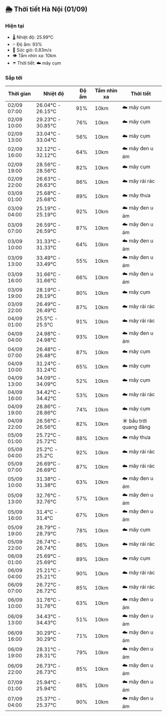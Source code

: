 ## 🌦️ Thời tiết Hà Nội (01/09)

### Hiện tại

- 🌡️ Nhiệt độ: 25.99℃
- 💦 Độ ẩm: 93%
- 💨 Sức gió: 0.83m/s
- 👁️ Tầm nhìn xa: 10km
- ☂️ Thời tiết: ☁️ mây cụm

### Sắp tới

| Thời gian | Nhiệt độ | Độ ẩm | Tầm nhìn xa | Thời tiết |
| --- | --- | --- | --- | --- |
| 02/09 07:00 | 26.04℃ - 26.15℃ | 91% | 10km | ☁️ mây cụm |
| 02/09 10:00 | 29.23℃ - 30.85℃ | 76% | 10km | ☁️ mây cụm |
| 02/09 13:00 | 33.04℃ - 33.04℃ | 56% | 10km | ☁️ mây cụm |
| 02/09 16:00 | 32.12℃ - 32.12℃ | 64% | 10km | ☁️ mây đen u ám |
| 02/09 19:00 | 28.56℃ - 28.56℃ | 82% | 10km | ☁️ mây cụm |
| 02/09 22:00 | 26.63℃ - 26.63℃ | 86% | 10km | ☁️ mây rải rác |
| 03/09 01:00 | 25.68℃ - 25.68℃ | 89% | 10km | ☁️ mây thưa |
| 03/09 04:00 | 25.19℃ - 25.19℃ | 92% | 10km | ☁️ mây đen u ám |
| 03/09 07:00 | 26.59℃ - 26.59℃ | 87% | 10km | ☁️ mây đen u ám |
| 03/09 10:00 | 31.33℃ - 31.33℃ | 64% | 10km | ☁️ mây đen u ám |
| 03/09 13:00 | 33.49℃ - 33.49℃ | 55% | 10km | ☁️ mây đen u ám |
| 03/09 16:00 | 31.66℃ - 31.66℃ | 66% | 10km | ☁️ mây đen u ám |
| 03/09 19:00 | 28.19℃ - 28.19℃ | 80% | 10km | ☁️ mây cụm |
| 03/09 22:00 | 26.49℃ - 26.49℃ | 87% | 10km | ☁️ mây rải rác |
| 04/09 01:00 | 25.5℃ - 25.5℃ | 91% | 10km | ☁️ mây rải rác |
| 04/09 04:00 | 24.98℃ - 24.98℃ | 93% | 10km | ☁️ mây đen u ám |
| 04/09 07:00 | 26.48℃ - 26.48℃ | 87% | 10km | ☁️ mây cụm |
| 04/09 10:00 | 31.24℃ - 31.24℃ | 65% | 10km | ☁️ mây cụm |
| 04/09 13:00 | 34.09℃ - 34.09℃ | 52% | 10km | ☁️ mây cụm |
| 04/09 16:00 | 34.42℃ - 34.42℃ | 53% | 10km | ☁️ mây rải rác |
| 04/09 19:00 | 28.86℃ - 28.86℃ | 74% | 10km | ☁️ mây cụm |
| 04/09 22:00 | 26.56℃ - 26.56℃ | 82% | 10km | ☀️ bầu trời quang đãng |
| 05/09 01:00 | 25.72℃ - 25.72℃ | 88% | 10km | ☁️ mây thưa |
| 05/09 04:00 | 25.2℃ - 25.2℃ | 92% | 10km | ☁️ mây rải rác |
| 05/09 07:00 | 26.69℃ - 26.69℃ | 87% | 10km | ☁️ mây rải rác |
| 05/09 10:00 | 31.38℃ - 31.38℃ | 63% | 10km | ☁️ mây đen u ám |
| 05/09 13:00 | 32.76℃ - 32.76℃ | 57% | 10km | ☁️ mây đen u ám |
| 05/09 16:00 | 31.4℃ - 31.4℃ | 67% | 10km | ☁️ mây đen u ám |
| 05/09 19:00 | 28.79℃ - 28.79℃ | 78% | 10km | ☁️ mây cụm |
| 05/09 22:00 | 26.74℃ - 26.74℃ | 86% | 10km | ☁️ mây rải rác |
| 06/09 01:00 | 25.69℃ - 25.69℃ | 89% | 10km | ☁️ mây cụm |
| 06/09 04:00 | 25.21℃ - 25.21℃ | 90% | 10km | ☁️ mây rải rác |
| 06/09 07:00 | 26.72℃ - 26.72℃ | 85% | 10km | ☁️ mây rải rác |
| 06/09 10:00 | 31.76℃ - 31.76℃ | 63% | 10km | ☁️ mây đen u ám |
| 06/09 13:00 | 34.43℃ - 34.43℃ | 51% | 10km | ☁️ mây đen u ám |
| 06/09 16:00 | 30.29℃ - 30.29℃ | 71% | 10km | ☁️ mây đen u ám |
| 06/09 19:00 | 28.31℃ - 28.31℃ | 79% | 10km | ☁️ mây đen u ám |
| 06/09 22:00 | 26.73℃ - 26.73℃ | 85% | 10km | ☁️ mây đen u ám |
| 07/09 01:00 | 25.94℃ - 25.94℃ | 88% | 10km | ☁️ mây đen u ám |
| 07/09 04:00 | 25.37℃ - 25.37℃ | 90% | 10km | ☁️ mây đen u ám |

